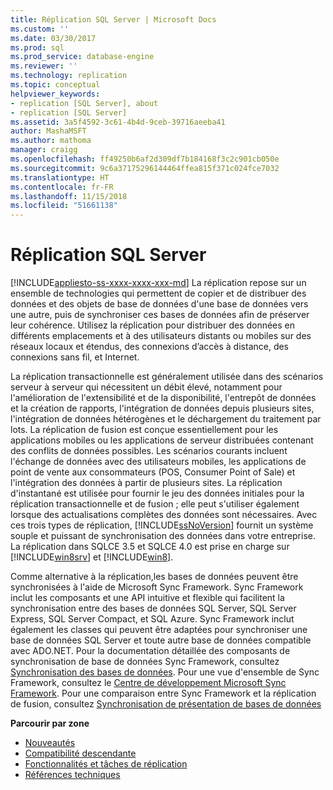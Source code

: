 ```yaml
---
title: Réplication SQL Server | Microsoft Docs
ms.custom: ''
ms.date: 03/30/2017
ms.prod: sql
ms.prod_service: database-engine
ms.reviewer: ''
ms.technology: replication
ms.topic: conceptual
helpviewer_keywords:
- replication [SQL Server], about
- replication [SQL Server]
ms.assetid: 3a5f4592-3c61-4b4d-9ceb-39716aeeba41
author: MashaMSFT
ms.author: mathoma
manager: craigg
ms.openlocfilehash: ff49250b6af2d309df7b184168f3c2c901cb050e
ms.sourcegitcommit: 9c6a37175296144464ffea815f371c024fce7032
ms.translationtype: HT
ms.contentlocale: fr-FR
ms.lasthandoff: 11/15/2018
ms.locfileid: "51661138"
---
```

# <a name="sql-server-replication"></a>Réplication SQL Server
[!INCLUDE[appliesto-ss-xxxx-xxxx-xxx-md](../../includes/appliesto-ss-xxxx-xxxx-xxx-md.md)]
  La réplication repose sur un ensemble de technologies qui permettent de copier et de distribuer des données et des objets de base de données d'une base de données vers une autre, puis de synchroniser ces bases de données afin de préserver leur cohérence. Utilisez la réplication pour distribuer des données en différents emplacements et à des utilisateurs distants ou mobiles sur des réseaux locaux et étendus, des connexions d’accès à distance, des connexions sans fil, et Internet.  
  
 La réplication transactionnelle est généralement utilisée dans des scénarios serveur à serveur qui nécessitent un débit élevé, notamment pour l'amélioration de l'extensibilité et de la disponibilité, l'entrepôt de données et la création de rapports, l'intégration de données depuis plusieurs sites, l'intégration de données hétérogènes et le déchargement du traitement par lots. La réplication de fusion est conçue essentiellement pour les applications mobiles ou les applications de serveur distribuées contenant des conflits de données possibles. Les scénarios courants incluent l'échange de données avec des utilisateurs mobiles, les applications de point de vente aux consommateurs (POS, Consumer Point of Sale) et l'intégration des données à partir de plusieurs sites. La réplication d'instantané est utilisée pour fournir le jeu des données initiales pour la réplication transactionnelle et de fusion ; elle peut s'utiliser également lorsque des actualisations complètes des données sont nécessaires. Avec ces trois types de réplication, [!INCLUDE[ssNoVersion](../../includes/ssnoversion-md.md)] fournit un système souple et puissant de synchronisation des données dans votre entreprise. La réplication dans SQLCE 3.5 et SQLCE 4.0 est prise en charge sur [!INCLUDE[win8srv](../../includes/win8srv-md.md)] et [!INCLUDE[win8](../../includes/win8-md.md)].  

 Comme alternative à la réplication,les bases de données peuvent être synchronisées à l'aide de Microsoft Sync Framework. Sync Framework inclut les composants et une API intuitive et flexible qui facilitent la synchronisation entre des bases de données SQL Server, SQL Server Express, SQL Server Compact, et SQL Azure. Sync Framework inclut également les classes qui peuvent être adaptées pour synchroniser une base de données SQL Server et toute autre base de données compatible avec ADO.NET. Pour la documentation détaillée des composants de synchronisation de base de données Sync Framework, consultez [Synchronisation des bases de données](https://go.microsoft.com/fwlink/?LinkId=209079). Pour une vue d'ensemble de Sync Framework, consultez le [Centre de développement Microsoft Sync Framework](https://go.microsoft.com/fwlink/?LinkId=209078). Pour une comparaison entre Sync Framework et la réplication de fusion, consultez [Synchronisation de présentation de bases de données](https://msdn.microsoft.com/library/bb902818\(SQL.110\).aspx)  
  
 **Parcourir par zone**  
 - [Nouveautés](../../relational-databases/replication/what-s-new-replication.md)  
 - [Compatibilité descendante](../../relational-databases/replication/replication-backward-compatibility.md)  
 - [Fonctionnalités et tâches de réplication](../../relational-databases/replication/replication-features-and-tasks.md)  
 - [Références techniques](../../relational-databases/replication/technical-reference-replication.md)  
  
  
